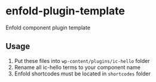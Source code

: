 # enfold-plugin-template
Enfold component plugin template

## Usage

1. Put these files into `wp-content/plugins/ic-hello` folder
2. Rename all ic-hello terms to your component name
3. Enfold shortcodes must be located in `shortcodes` folder
